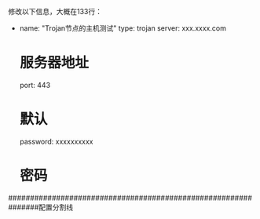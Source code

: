 
修改以下信息，大概在133行：

- name: "Trojan节点的主机测试"
  type: trojan
  server: xxx.xxxx.com
  # 服务器地址
  port: 443
  # 默认
  password: xxxxxxxxxx
  # 密码


###############################################################配置分割线
